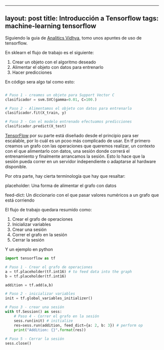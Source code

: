 
---           
layout: post
title: Introducción a Tensorflow
tags: machine-learning tensorflow
---

Siguiendo la guia de [Analitics Vidhya](https://www.analyticsvidhya.com/blog/2016/10/an-introduction-to-implementing-neural-networks-using-tensorflow/), tomo unos apuntes de uso de tensorflow.

En sklearn el flujo de trabajo es el siguiente:

1. Crear un objeto con el algoritmo deseado
2. Alimentar el objeto con datos para entrenarlo
3. Hacer predicciones

En código sera algo tal como esto:
```python

# Paso 1 - creamos un objeto para Support Vector C
clasificador = svm.SVC(gamma=0.01, C=100.)

# Paso 2 - Alimentamos el objeto con datos para entrenarlo
clasificador.fit(X_train, y)

# Paso 3 - Con el modelo entrenado efectuamos predicciones
clasificador.predict(X_test)
```

[TensorFlow](https://www.tensorflow.org/) por su parte está diseñado desde el principio para ser escalable, por lo cuál es un pcoo más complicado de usar.
En tf primero creamos un grafo con las operaciones que queremos realizar, un contexto con el que alimentarlo con datos, 
una sesión donde correrá el entrenamiento y finalmente arrancamos la sesión. Esto lo hace que la sesión pueda correr en un servidor
independiente o adaptarse al hardware disponible.

Por otra parte, hay cierta terminología que hay que resaltar:

placeholder: 
  Una forma de alimentar el grafo con datos

feed-dict:
  Un diccionario con el que pasar valores numéricos a un grafo que está corriendo


El flujo de trabajo quedara resumido como:

1. Crear el grafo de operaciones
2. Inicializar variables
3. Crear una sesión
4. Correr el grafo en la sesión
5. Cerrar la sesión

Y un ejemplo en python

```python
import tensorflow as tf

# Paso 1 - Crear el grafo de operaciones
a = tf.placeholder(tf.int16) # to feed data into the graph
b = tf.placeholder(tf.int16)

addition = tf.add(a,b)

# Paso 2 - inicializar variables
init = tf.global_variables_initializer()

# Paso 3 - crear una sesión
with tf.Session() as sess:
    # Paso 4 - Correr el grafo en la sesión
    sess.run(init) # initialize
    res=sess.run(addition, feed_dict={a: 2, b: 3}) # perform op
    print("Addition: {}".format(res))
    
# Paso 5 - Cerrar la sesión
sess.close()
```

